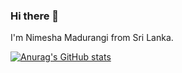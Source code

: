 ### Hi there 👋

I'm Nimesha Madurangi from Sri Lanka.

[![Anurag's GitHub stats](https://github-readme-stats.vercel.app/api?username=NimeshaMadurangi)](https://github.com/NimeshaMadurangi/github-readme-stats)

